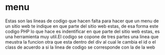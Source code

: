 menu
====

Estas son las lineas de codigo que hacen falta para hacer que un menu de un sitio web te indique en que parte del sitio web estas, de esa forma este codigo PHP lo que hace es indentificar en que parte del sitio web estas, es una herramienta muy util.El codigo se copone de tres partes una linea que meustra la funcion otra que esta dentro del div al cual le cambia el id o el class de acuerdo a si la linea de codigo se corresponde con la de la web 
